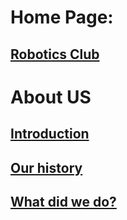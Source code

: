 
# Home Page:
## [Robotics Club](/polyu-robotics-club/) <a id="Selected">
# About US
## [Introduction](/polyu-robotics-club/prologue/intro)
## [Our history](/polyu-robotics-club/prologue/ourhistory)
## [What did we do?](/polyu-robotics-club/prologue/whatrbclubdo)
